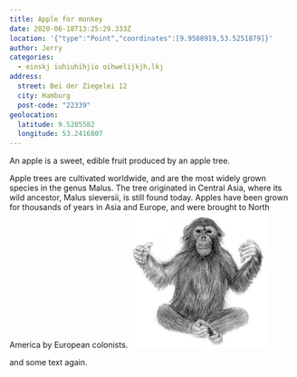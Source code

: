 ```yaml
---
title: Apple for monkey
date: 2020-06-18T13:25:29.333Z
location: '{"type":"Point","coordinates":[9.9588919,53.5251879]}'
author: Jerry
categories:
  - einskj iuhiuhihjio oihwelijkjh,lkj
address:
  street: Bei der Ziegelei 12
  city: Hamburg
  post-code: "22339"
geolocation:
  latitude: 9.5285582
  longitude: 53.2416807
---
```

An apple is a sweet, edible fruit produced by an apple tree.

Apple trees are cultivated worldwide, and are the most widely grown species in
the genus Malus. The tree originated in Central Asia, where its wild ancestor,
Malus sieversii, is still found today. Apples have been grown for thousands of
years in Asia and Europe, and were brought to North America by European
colonists.
![My monkey](/assets/images/affe.jpg)

and some text again.
